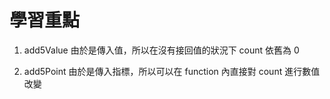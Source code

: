 # 學習重點

1. add5Value 由於是傳入值，所以在沒有接回值的狀況下 count 依舊為 0

2. add5Point 由於是傳入指標，所以可以在 function 內直接對 count 進行數值改變